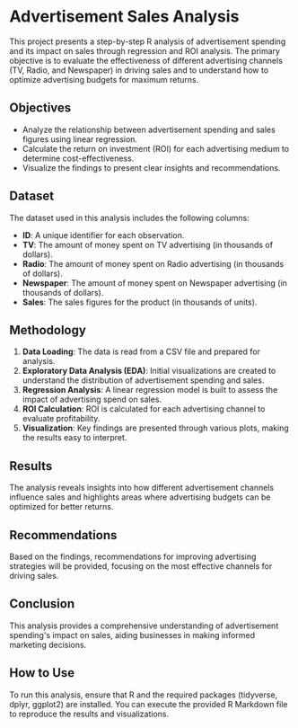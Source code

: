 # Advertisement Sales Analysis

This project presents a step-by-step R analysis of advertisement spending and its impact on sales through regression and ROI analysis. The primary objective is to evaluate the effectiveness of different advertising channels (TV, Radio, and Newspaper) in driving sales and to understand how to optimize advertising budgets for maximum returns.

## Objectives
- Analyze the relationship between advertisement spending and sales figures using linear regression.
- Calculate the return on investment (ROI) for each advertising medium to determine cost-effectiveness.
- Visualize the findings to present clear insights and recommendations.

## Dataset
The dataset used in this analysis includes the following columns:
- **ID**: A unique identifier for each observation.
- **TV**: The amount of money spent on TV advertising (in thousands of dollars).
- **Radio**: The amount of money spent on Radio advertising (in thousands of dollars).
- **Newspaper**: The amount of money spent on Newspaper advertising (in thousands of dollars).
- **Sales**: The sales figures for the product (in thousands of units).

## Methodology
1. **Data Loading**: The data is read from a CSV file and prepared for analysis.
2. **Exploratory Data Analysis (EDA)**: Initial visualizations are created to understand the distribution of advertisement spending and sales.
3. **Regression Analysis**: A linear regression model is built to assess the impact of advertising spend on sales.
4. **ROI Calculation**: ROI is calculated for each advertising channel to evaluate profitability.
5. **Visualization**: Key findings are presented through various plots, making the results easy to interpret.

## Results
The analysis reveals insights into how different advertisement channels influence sales and highlights areas where advertising budgets can be optimized for better returns.

## Recommendations
Based on the findings, recommendations for improving advertising strategies will be provided, focusing on the most effective channels for driving sales.

## Conclusion
This analysis provides a comprehensive understanding of advertisement spending's impact on sales, aiding businesses in making informed marketing decisions.

## How to Use
To run this analysis, ensure that R and the required packages (tidyverse, dplyr, ggplot2) are installed. You can execute the provided R Markdown file to reproduce the results and visualizations.
